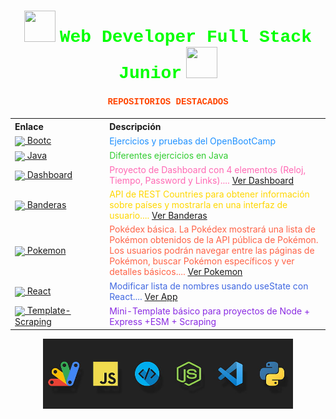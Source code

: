 <h1 align="center">
  <img src="https://raw.githubusercontent.com/gist/ManulMax/2d20af60d709805c55fd784ca7cba4b9/raw/bcfeac7604f674ace63623106eb8bb8471d844a6/github.gif" width="50px" height="50px">
  <font face="Courier New" color="#00FF00">Web Developer Full Stack Junior</font>
  <img src="https://raw.githubusercontent.com/gist/ManulMax/2d20af60d709805c55fd784ca7cba4b9/raw/bcfeac7604f674ace63623106eb8bb8471d844a6/github.gif" width="50px" height="50px">
</h1>

<h4 align="center">
  <font face="Courier New" color="#FF4500">REPOSITORIOS DESTACADOS</font>
</h4>

<table align="center" style="width: 100%;">
  <colgroup>
    <col style="width: 30%;">
    <col style="width: 70%;">
  </colgroup>
  <tr>
    <th style="text-align: left;">Enlace</th>
    <th style="text-align: left;">Descripción</th>
  </tr>
  <tr>
    <td><a href="https://github.com/JuanjDes/BootC"><img src="https://img.icons8.com/color/48/000000/boot.png" style="vertical-align: middle;"/> Bootc</a></td>
    <td><font color="#1E90FF">Ejercicios y pruebas del OpenBootCamp</font></td>
  </tr>
  <tr>
    <td><a href="https://github.com/JuanjDes/Solved_exercises"><img src="https://img.icons8.com/color/48/000000/java-coffee-cup-logo.png" style="vertical-align: middle;"/> Java</a></td>
    <td><font color="#32CD32">Diferentes ejercicios en Java</font></td>
  </tr>
  <tr>
    <td><a href="https://github.com/JuanjDes/project-break-dashboard"><img src="https://img.icons8.com/color/48/000000/dashboard.png" style="vertical-align: middle;"/> Dashboard</a></td>
    <td><font color="#FF69B4">Proyecto de Dashboard con 4 elementos (Reloj, Tiempo, Password y Links).... <a href="https://juanjdes.github.io/project-break-dashboard/">Ver Dashboard</a></font></td>
  </tr>
  <tr>
    <td><a href="https://github.com/JuanjDes/diversion-con-banderas"><img src="https://img.icons8.com/color/48/000000/flag.png" style="vertical-align: middle;"/> Banderas</a></td>
    <td><font color="#FFD700">API de REST Countries para obtener información sobre países y mostrarla en una interfaz de usuario.... <a href="https://juanjdes.github.io/diversion-con-banderas/">Ver Banderas</a></font></td>
  </tr>
  <tr>
    <td><a href="https://github.com/JuanjDes/fetch-async-await"><img src="https://img.icons8.com/color/48/000000/pokemon.png" style="vertical-align: middle;"/> Pokemon</a></td>
    <td><font color="#FF6347">Pokédex básica. La Pokédex mostrará una lista de Pokémon obtenidos de la API pública de Pokémon. Los usuarios podrán navegar entre las páginas de Pokémon, buscar Pokémon específicos y ver detalles básicos.... <a href="https://juanjdes.github.io/fetch-async-await/">Ver Pokemon</a></font></td>
  </tr>
  <tr>
    <td><a href="https://github.com/JuanjDes/ejercicio-useState"><img src="https://img.icons8.com/color/48/000000/react-native.png" style="vertical-align: middle;"/> React</a></td>
    <td><font color="#4169E1">Modificar lista de nombres usando useState con React.... <a href="https://juanjdes.github.io/ejercicio-useState">Ver App</a></font></td>
  </tr>
  <tr>
    <td><a href="https://github.com/JuanjDes/template-scraping"><img src="https://img.icons8.com/color/48/000000/web-scraper.png" style="vertical-align: middle;"/> Template-Scraping</a></td>
    <td><font color="#8A2BE2">Mini-Template básico para proyectos de Node + Express +ESM + Scraping</font></td>
  </tr>
</table>

<p align="center">
  <img src="https://github.com/JuanjDes/JuanjDes/blob/main/webdeveloper.jpg?raw=true" width="400px">
</p>
